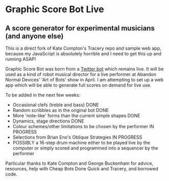 # Graphic Score Bot Live

## A score generator for experimental musicians (and anyone else)

This is a direct fork of Kate Compton's Tracery repo and sample web app, because my JavaScript is absolutely horrible and I need to get this up and running ASAP!

Graphic Score Bot was born from a [Twitter bot](http://twitter.com/graphicscorebot) which remains live. It will be used as a kind of robot musical director for a live performer at Abandon Normal Devices' 'Art of Bots' show in April. I am attempting to set up a web app which will be able to generate full scores on demand for live use.

To be added in the next few weeks: 

* Occasional clefs (treble and bass) DONE
* Random scribbles as in the original bot DONE
* More 'note-like' forms than the current simple shapes DONE
* Dynamics, stage directions DONE
* Colour schemes/other limitations to be chosen by the performer IN PROGRESS
* Selections from Brian Eno's Oblique Strategies IN PROGRESS
* POSSIBLY a 16-step drum machine either to be played live by the computer or simply scored and programmed into a sequencer by the performer

Particular thanks to Kate Compton and George Buckenham for advice, resources, help with Cheap Bots Done Quick and Tracery, and borrowed code.
 